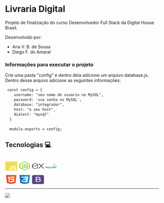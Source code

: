 <!-- in your header -->
<link rel="stylesheet" href="https://cdn.jsdelivr.net/gh/devicons/devicon@v2.13.0/devicon.min.css">


<h1>Livraria Digital</h1>

<p>Projeto de finalização do curso Desenvolvedor Full Stack da Digital House Brasil.</p>

<p>Desenvolvido por:</p>

- Ana V. B. de Sousa
- Diego F. do Amaral

<h3>Informações para executar o projeto</h3>

<p>Crie uma pasta "config" e dentro dela adicione um arquivo database.js. Dentro desse arquivo adicione as seguintes informações: </p>

```
 const config = {
    username: "seu nome de usuario no MySQL",
    password: 'sua senha no MySQL',
    database: "integrador",
    host: "o seu host",
    dialect: "mysql"
  }

  module.exports = config;
```

<h2>Tecnologias 💻</h2>

<div style="display: inline_block">
<br>
  <img align="center" alt="Ana-Js" height="30" width="40" src="https://raw.githubusercontent.com/devicons/devicon/master/icons/javascript/javascript-plain.svg">
   <img align="center" alt="Ana-NodeJs" height="30" width="40" src="https://raw.githubusercontent.com/devicons/devicon/master/icons/nodejs/nodejs-plain.svg">
   <img align="center" alt="Ana-Express" height="30" width="40" src="https://raw.githubusercontent.com/devicons/devicon/master/icons/express/express-original.svg">
  <img align="center" alt="Ana-MySQL" height="30" width="40" src="https://raw.githubusercontent.com/devicons/devicon/master/icons/mysql/mysql-plain-wordmark.svg">
  
  <i class="devicon-sequelize-plain-wordmark" style="font-size:90px"></i>

  <img align="center" alt="Ana-HTML" height="30" width="40" src="https://raw.githubusercontent.com/devicons/devicon/master/icons/html5/html5-original.svg">
  <img align="center" alt="Ana-CSS" height="30" width="40" src="https://raw.githubusercontent.com/devicons/devicon/master/icons/css3/css3-original.svg">
  <img align="center" alt="Ana-Bootstrap" height="30" width="40" src="https://raw.githubusercontent.com/devicons/devicon/master/icons/bootstrap/bootstrap-plain.svg">
</div>

<hr/>

<img src="./Integrador.gif"/>
